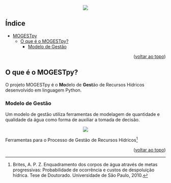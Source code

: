 <div id="top"></div>


<p align="center">
  <img src="https://user-images.githubusercontent.com/58784697/198354481-255b4c93-8009-4b91-a497-342770bde866.png" />
</p>

## Índice

- [MOGESTpy](#mogestpy)
  - [O que é o MOGESTpy?](#o-que-é-o-mogestpy)
    - [Modelo de Gestão](#modelo-de-gestão)

<p align="right">(<a href="#top">voltar ao topo</a>)</p>

## O que é o MOGESTpy?

O projeto MOGESTpy é o **Mo**delo de **Gest**ão de Recursos Hídricos desenvolvido em linguagem Python.

### Modelo de Gestão

Um modelo de gestão utiliza ferramentas de modelagem de quantidade e qualidade da água como forma de auxiliar a tomada de decisão.

<!-- Figura Tese BRITES -->

<p align="center">
  <img src="https://user-images.githubusercontent.com/58784697/197843907-cbea7969-9bd3-47c7-be9c-106859fed5df.png" />
</p>

Ferramentas para o Processo de Gestão de Recursos Hídricos[^Brites,2010]
 

<p align="right">(<a href="#top">voltar ao topo</a>)</p>


[^Brites,2010]: Brites, A. P. Z. Enquadramento dos corpos de água através de metas progressivas: Probabilidade de ocorrência e custos de despoluição hídrica. Tese de Doutorado. Universidade de São Paulo, 2010.
